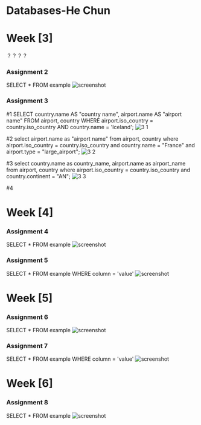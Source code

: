 # Databases-He Chun
# Week [3]
？？？？
### Assignment 2
SELECT * FROM example 
![screenshot](schreenshot-file-name.png)

### Assignment 3
#1
SELECT 
    country.name AS "country name", 
    airport.name AS "airport name"
FROM 
    airport, country
WHERE 
    airport.iso_country = country.iso_country 
    AND country.name = 'Iceland';
![3 1](https://github.com/user-attachments/assets/b0e92fdd-cdc4-47d1-a58f-743bce1d3ff3)

#2
select 
airport.name as "airport name"
from 
airport, country
where 
airport.iso_country = country.iso_country 
and country.name = "France" 
and airport.type = "large_airport";
![3 2](https://github.com/user-attachments/assets/433e5731-25b1-4733-badc-9ea1388882f0)

#3
select country.name as country_name, airport.name as airport_name
from airport, country
where airport.iso_country = country.iso_country and country.continent = "AN";
![3 3](https://github.com/user-attachments/assets/23bb71a6-6e48-4d04-af18-98bec8a05b7c)

#4



# Week [4]

### Assignment 4
SELECT * FROM example 
![screenshot](schreenshot-file-name.png)



### Assignment 5
SELECT * FROM example WHERE column = 'value' 
![screenshot](schreenshot-file-name.png)


# Week [5]

### Assignment 6
SELECT * FROM example 
![screenshot](schreenshot-file-name.png)

### Assignment 7
SELECT * FROM example WHERE column = 'value' 
![screenshot](schreenshot-file-name.png)

# Week [6]

### Assignment 8
SELECT * FROM example 
![screenshot](schreenshot-file-name.png)



